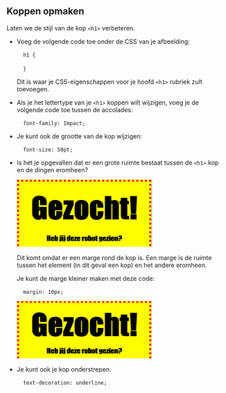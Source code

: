 ## Koppen opmaken

Laten we de stijl van de kop `<h1>` verbeteren.

+ Voeg de volgende code toe onder de CSS van je afbeelding:
    
        h1 {
        
        }
        
    
    Dit is waar je CSS-eigenschappen voor je hoofd `<h1>` rubriek zult toevoegen.

+ Als je het lettertype van je `<h1>` koppen wilt wijzigen, voeg je de volgende code toe tussen de accolades:
    
        font-family: Impact;
        

+ Je kunt ook de grootte van de kop wijzigen:
    
        font-size: 50pt;
        

+ Is het je opgevallen dat er een grote ruimte bestaat tussen de `<h1>` kop en de dingen eromheen?
    
    ![screenshot](images/wanted-h1-margin.png)
    
    Dit komt omdat er een marge rond de kop is. Een marge is de ruimte tussen het element (in dit geval een kop) en het andere eromheen.
    
    Je kunt de marge kleiner maken met deze code:
    
        margin: 10px;
        
    
    ![screenshot](images/wanted-h1-margin-small.png)

+ Je kunt ook je kop onderstrepen:
    
        text-decoration: underline;